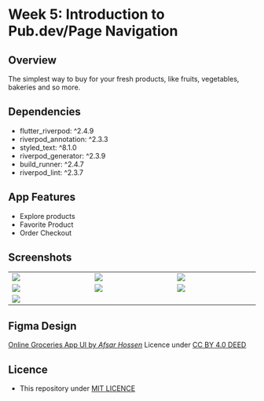 # Week 5: Introduction to Pub.dev/Page Navigation
## Overview

The simplest way to buy for your fresh products, like fruits, vegetables, bakeries and so more.

## Dependencies
- flutter_riverpod: ^2.4.9
- riverpod_annotation: ^2.3.3
- styled_text: ^8.1.0
- riverpod_generator: ^2.3.9
- build_runner: ^2.4.7
- riverpod_lint: ^2.3.7

## App Features
- Explore products
- Favorite Product
- Order Checkout

## Screenshots

<table width="100%">
  <tbody>
    <tr>
      <td width="1%"><img src="https://github.com/alashoor89/gdsc-iau-week-5/assets/37499427/d208bd46-e023-418a-9b3f-66c87cad3ce0"/></td>
      <td width="1%"><img src="https://github.com/alashoor89/gdsc-iau-week-5/assets/37499427/50f88dd6-3623-4249-b721-1d5d0eb2fc34"/></td>
       <td width="1%"><img src="https://github.com/alashoor89/gdsc-iau-week-5/assets/37499427/a4e6ca6c-b04c-4d9e-a2bf-644a9dc23d3a"/></td>
   </tr>
    <tr>
      <td width="1%"><img src="https://github.com/alashoor89/gdsc-iau-week-5/assets/37499427/a4e6ca6c-b04c-4d9e-a2bf-644a9dc23d3a"/></td>
      <td width="1%"><img src="https://github.com/alashoor89/gdsc-iau-week-5/assets/37499427/d5c5d846-8da9-4152-80ed-f58d37aebca0"/></td>
       <td width="1%"><img src="https://github.com/alashoor89/gdsc-iau-week-5/assets/37499427/3d1e42dd-955e-47a1-953a-f9a9381f17cd"/></td>
   </tr>
    <tr>
      <td width="1%"><img src="https://github.com/alashoor89/gdsc-iau-week-5/assets/37499427/de54f9cd-8aa3-4f5e-8db8-021f7c2ed131"/></td>
    </tr>
  </tbody>
</table>

## Figma Design
[Online Groceries App UI by *Afsar Hossen*](https://www.figma.com/community/file/882645007956337261)
Licence under [CC BY 4.0 DEED](https://creativecommons.org/licenses/by/4.0)

## Licence
- This repository under [MIT LICENCE](https://github.com/alashoor89/gdsc-iau-week-5/blob/master/LICENSE)

